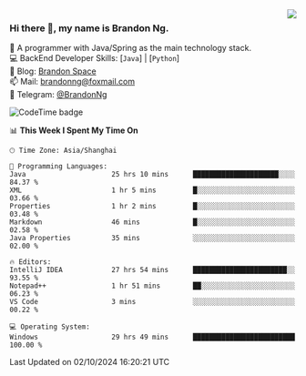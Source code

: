 <img  align="right" src="https://github-readme-stats-brandon0824.vercel.app/api/top-langs/?username=brandon0824&layout=compact">

### Hi there 👋, my name is Brandon Ng.

🌱 A programmer with Java/Spring as the main technology stack.  
💻 BackEnd Developer Skills: [`Java`] | [`Python`]  
📝 Blog: [Brandon Space](https://brandonng.tech)  
📫 Mail: brandonng@foxmail.com  
📰 Telegram: [@BrandonNg](https://t.me/BrandonNg24)  

![CodeTime badge](https://img.shields.io/endpoint?style=flat-square&url=https%3A%2F%2Fapi.codetime.dev%2Fshield%3Fid%3D128%26project%3D%26in%3D604800000)

<!--START_SECTION:waka-->
📊 **This Week I Spent My Time On** 

```text
🕑︎ Time Zone: Asia/Shanghai

💬 Programming Languages: 
Java                     25 hrs 10 mins      █████████████████████░░░░   84.37 % 
XML                      1 hr 5 mins         █░░░░░░░░░░░░░░░░░░░░░░░░   03.66 % 
Properties               1 hr 2 mins         █░░░░░░░░░░░░░░░░░░░░░░░░   03.48 % 
Markdown                 46 mins             █░░░░░░░░░░░░░░░░░░░░░░░░   02.58 % 
Java Properties          35 mins             ░░░░░░░░░░░░░░░░░░░░░░░░░   02.00 % 

🔥 Editors: 
IntelliJ IDEA            27 hrs 54 mins      ███████████████████████░░   93.55 % 
Notepad++                1 hr 51 mins        ██░░░░░░░░░░░░░░░░░░░░░░░   06.23 % 
VS Code                  3 mins              ░░░░░░░░░░░░░░░░░░░░░░░░░   00.22 % 

💻 Operating System: 
Windows                  29 hrs 49 mins      █████████████████████████   100.00 % 
```


 Last Updated on 02/10/2024 16:20:21 UTC
<!--END_SECTION:waka-->
